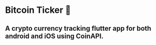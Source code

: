 # Bitcoin Ticker 🤑

## A crypto currency tracking flutter app for both android and iOS using CoinAPI.
